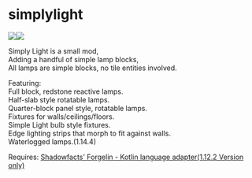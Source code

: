 # simplylight
![](http://cf.way2muchnoise.eu/simply-light.svg "")![](http://cf.way2muchnoise.eu/versions/simply-light.svg "")

Simply Light is a small mod,  
Adding a handful of simple lamp blocks,  
All lamps are simple blocks, no tile entities involved.

Featuring:  
  Full block, redstone reactive lamps.  
  Half-slab style rotatable lamps.  
  Quarter-block panel style, rotatable lamps.  
  Fixtures for walls/ceilings/floors.  
  Simple Light bulb style fixtures.  
  Edge lighting strips that morph to fit against walls.  
  Waterlogged lamps.(1.14.4)  

Requires:
[Shadowfacts' Forgelin - Kotlin language adapter(1.12.2 Version only)](https://www.curseforge.com/minecraft/mc-mods/shadowfacts-forgelin)
